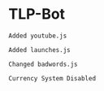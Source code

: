 # TLP-Bot
`Added youtube.js`

`Added launches.js`

`Changed badwords.js`

`Currency System Disabled`
